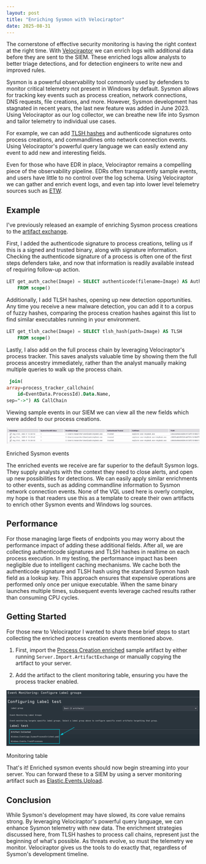 ```yaml
---
layout: post
title: "Enriching Sysmon with Velociraptor"
date: 2025-08-31
---
```


The cornerstone of effective security monitoring is having the right context at the right time. With [Velociraptor](https://docs.velociraptor.app/) we can enrich logs with additional data before they are sent to the SIEM. These enriched logs allow analysts to better triage detections, and for detection engineers to write new and improved rules.

Sysmon is a powerful observability tool commonly used by defenders to monitor critical telemetry not present in Windows by default. Sysmon allows for tracking key events such as process creation, network connections, DNS requests, file creations, and more. However, Sysmon development has stagnated in recent years, the last new feature was added in June 2023. Using Velociraptor as our log collector, we can breathe new life into Sysmon and tailor telemetry to individual use cases.

For example, we can add [TLSH hashes](https://blog.ecapuano.com/p/the-role-of-fuzzy-hashes-in-security) and authenticode signatures onto process creations, and commandlines onto network connection events. Using Velociraptor's powerful query language we can easily extend any event to add new and interesting fields. 

Even for those who have EDR in place, Velociraptor remains a compelling piece of the observability pipeline. EDRs often transparently sample events, and users have little to no control over the log schema. Using Velociraptor we can gather and enrich event logs, and even tap into lower level telemetry sources such as [ETW](https://docs.velociraptor.app/docs/gui/debugging/vql/plugins/etw/).

## Example

I've previously released an example of enriching Sysmon process creations to the [artifact exchange](https://docs.velociraptor.app/exchange/artifacts/pages/windows.eventlogs.sysmonprocessenriched/).


First, I added the authenticode signature to process creations, telling us if this is a signed and trusted binary, along with signature information. Checking the authenticode signature of a process is often one of the first steps defenders take, and now that information is readily available instead of requiring follow-up action.

```sql
LET get_auth_cache(Image) = SELECT authenticode(filename=Image) AS Authenticode
    FROM scope()
```

Additionally, I add TLSH hashes, opening up new detection opportunities. Any time you receive a new malware detection, you can add it to a corpus of fuzzy hashes, comparing the process creation hashes against this list to find similar executables running in your environment.

```sql
LET get_tlsh_cache(Image) = SELECT tlsh_hash(path=Image) AS TLSH
    FROM scope()
```

Lastly, I also add on the full process chain by leveraging Velociraptor's process tracker. This saves analysts valuable time by showing them the full process ancestry immediately, rather than the analyst manually making multiple queries to walk up the process chain.

```sql
 join(
array=process_tracker_callchain(
    id=EventData.ProcessId).Data.Name,
sep="->") AS CallChain
```

Viewing sample events in our SIEM we can view all the new fields which were added to our process creations.

<div class="centered-image">
  <img src="/assets/images/enriched_events.png" alt="Enriched Sysmon Events">
  <p>Enriched Sysmon events</p>
</div>

The enriched events we receive are far superior to the default Sysmon logs. They supply analysts with the context they need to close alerts, and open up new possibilities for detections. We can easily apply similar enrichments to other events, such as adding commandline information to Sysmon network connection events. None of the VQL used here is overly complex, my hope is that readers use this as a template to create their own artifacts to enrich other Sysmon events and Windows log sources.

## Performance

For those managing large fleets of endpoints you may worry about the performance impact of adding these additional fields. After all, we are collecting authenticode signatures and TLSH hashes in realtime on each process execution. In my testing, the performance impact has been negligible due to intelligent caching mechanisms. We cache both the authenticode signature and TLSH hash using the standard Sysmon hash field as a lookup key. This approach ensures that expensive operations are performed only once per unique executable. When the same binary launches multiple times, subsequent events leverage cached results rather than consuming CPU cycles.

## Getting Started

For those new to Velociraptor I wanted to share these brief steps to start collecting the enriched process creation events mentioned above.

1. First, import the [Process Creation enriched](https://docs.velociraptor.app/exchange/artifacts/pages/windows.eventlogs.sysmonprocessenriched/) sample artifact by either running `Server.Import.ArtifactExchange` or manually copying the artifact to your server.

2. Add the artifact to the client monitoring table, ensuring you have the process tracker enabled.

<div class="centered-image">
  <img src="/assets/images/monitoring.png" alt="Monitoring table">
  <p>Monitoring table</p>
</div>

That's it! Enriched sysmon events should now begin streaming into your server. You can forward these to a SIEM by using a server monitoring artifact such as [Elastic.Events.Upload](https://docs.velociraptor.app/artifact_references/pages/elastic.events.upload/). 

## Conclusion

While Sysmon's development may have slowed, its core value remains strong. By leveraging Velociraptor's powerful query language, we can enhance Sysmon telemetry with new data. The enrichment strategies discussed here, from TLSH hashes to process call chains, represent just the beginning of what's possible. As threats evolve, so must the telemetry we monitor. Velociraptor gives us the tools to do exactly that, regardless of Sysmon's development timeline.